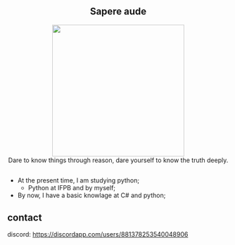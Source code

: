 <h2 align="center">Sapere aude</h2>

<div id="header" align="center">
  <img src="https://media.giphy.com/media/NNVrFKZF3s61W/giphy.gif" width="300"/>
</div>

<div id="header" align="center">
Dare to know things through reason, dare yourself to know the truth deeply.
</div>

##
- At the present time, I am studying python;
    - Python at IFPB and by myself;
- By now, I have a basic knowlage at C# and python;


## contact

discord: https://discordapp.com/users/881378253540048906
<!--START_SECTION:waka-->

